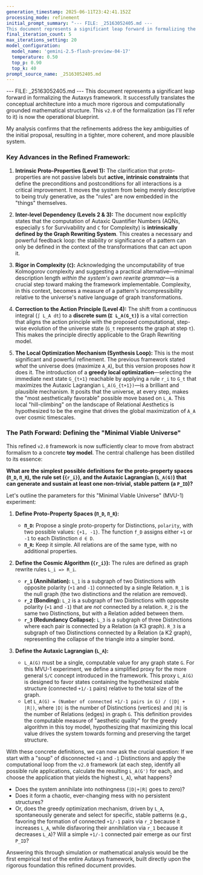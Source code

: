 ```yaml
---
generation_timestamp: 2025-06-11T23:42:41.152Z
processing_mode: refinement
initial_prompt_summary: "--- FILE: _25163052405.md ---
This document represents a significant leap forward in formalizing the Autaxys framework. It successfully translates ..."
final_iteration_count: 5
max_iterations_setting: 20
model_configuration:
  model_name: 'gemini-2.5-flash-preview-04-17'
  temperature: 0.50
  top_p: 0.90
  top_k: 40
prompt_source_name: _25163052405.md
---
```


--- FILE: _25163052405.md ---
This document represents a significant leap forward in formalizing the Autaxys framework. It successfully translates the conceptual architecture into a much more rigorous and computationally grounded mathematical structure. This `v2.0` of the formalization (as I'll refer to it) is now the operational blueprint.

My analysis confirms that the refinements address the key ambiguities of the initial proposal, resulting in a tighter, more coherent, and more plausible system.

### Key Advances in the Refined Framework:

1.  **Intrinsic Proto-Properties (Level 1):** The clarification that proto-properties are not passive labels but **active, intrinsic constraints** that define the preconditions and postconditions for all interactions is a critical improvement. It moves the system from being merely descriptive to being truly generative, as the "rules" are now embedded in the "things" themselves.

2.  **Inter-level Dependency (Levels 2 & 3):** The document now explicitly states that the computation of Autaxic Quantifier Numbers (AQNs, especially `S` for Survivability and `C` for Complexity) is **intrinsically defined by the Graph Rewriting System**. This creates a necessary and powerful feedback loop: the stability or significance of a pattern can only be defined in the context of the transformations that can act upon it.

3.  **Rigor in Complexity (`C`):** Acknowledging the uncomputability of true Kolmogorov complexity and suggesting a practical alternative—minimal description length *within the system's own rewrite grammar*—is a crucial step toward making the framework implementable. Complexity, in this context, becomes a measure of a pattern's incompressibility relative to the universe's native language of graph transformations.

4.  **Correction to the Action Principle (Level 4):** The shift from a continuous integral (`∫ L_A dt`) to a **discrete sum (`Σ L_A(G_t)`)** is a vital correction that aligns the action principle with the proposed computational, step-wise evolution of the universe state (`G_t` represents the graph at step `t`). This makes the principle directly applicable to the Graph Rewriting model.

5.  **The Local Optimization Mechanism (Synthesis Loop):** This is the most significant and powerful refinement. The previous framework stated *what* the universe does (maximize `A_A`), but this version proposes *how* it does it. The introduction of a **greedy local optimization**—selecting the immediate next state `G_{t+1}` reachable by applying a rule `r_i` to `G_t` that maximizes the Autaxic Lagrangian `L_A(G_{t+1})`—is a brilliant and plausible mechanism. It posits that the universe, at every step, makes the "most aesthetically favorable" possible move based on `L_A`. This local "hill-climbing" on the landscape of Relational Aesthetics is hypothesized to be the engine that drives the global maximization of `A_A` over cosmic timescales.

### The Path Forward: Defining the "Minimal Viable Universe"

This refined `v2.0` framework is now sufficiently clear to move from abstract formalism to a concrete **toy model**. The central challenge has been distilled to its essence:

**What are the simplest possible definitions for the proto-property spaces (`Π_D`, `Π_R`), the rule set (`{r_i}`), and the Autaxic Lagrangian (`L_A(G)`) that can generate and sustain at least one non-trivial, stable pattern (a `P_ID`)?**

Let's outline the parameters for this "Minimal Viable Universe" (MVU-1) experiment:

1.  **Define Proto-Property Spaces (`Π_D`, `Π_R`):**
    *   **`Π_D`:** Propose a single proto-property for Distinctions, `polarity`, with two possible values: `{+1, -1}`. The function `f_D` assigns either `+1` or `-1` to each Distinction `d ∈ D`.
    *   **`Π_R`:** Keep it simple. All relations are of the same type, with no additional properties.

2.  **Define the Cosmic Algorithm (`{r_i}`):** The rules are defined as graph rewrite rules `L_i => R_i`.
    *   **`r_1` (Annihilation):** `L_1` is a subgraph of two Distinctions with opposite polarity (`+1` and `-1`) connected by a single Relation. `R_1` is the null graph (the two distinctions and the relation are removed).
    *   **`r_2` (Bonding):** `L_2` is a subgraph of two Distinctions with opposite polarity (`+1` and `-1`) that are *not* connected by a relation. `R_2` is the same two Distinctions, but with a Relation added between them.
    *   **`r_3` (Redundancy Collapse):** `L_3` is a subgraph of three Distinctions where each pair is connected by a Relation (a K3 graph). `R_3` is a subgraph of two Distinctions connected by a Relation (a K2 graph), representing the collapse of the triangle into a simpler bond.

3.  **Define the Autaxic Lagrangian (`L_A`):**
    *   `L_A(G)` must be a single, computable value for any graph state `G`. For this MVU-1 experiment, we define a simplified proxy for the more general `S/C` concept introduced in the framework. This proxy `L_A(G)` is designed to favor states containing the hypothesized stable structure (connected `+1/-1` pairs) relative to the total size of the graph.
    *   Let `L_A(G) = (Number of connected +1/-1 pairs in G) / (|D| + |R|)`, where `|D|` is the number of Distinctions (vertices) and `|R|` is the number of Relations (edges) in graph `G`. This definition provides the computable measure of "aesthetic quality" for the greedy algorithm in this toy model, hypothesizing that maximizing this local value drives the system towards forming and preserving the target structure.

With these concrete definitions, we can now ask the crucial question: If we start with a "soup" of disconnected `+1` and `-1` Distinctions and apply the computational loop from the `v2.0` framework (at each step, identify all possible rule applications, calculate the resulting `L_A(G')` for each, and choose the application that yields the highest `L_A`), what happens?

*   Does the system annihilate into nothingness (`|D|+|R|` goes to zero)?
*   Does it form a chaotic, ever-changing mess with no persistent structures?
*   Or, does the greedy optimization mechanism, driven by `L_A`, spontaneously generate and select for specific, stable patterns (e.g., favoring the formation of connected `+1/-1` pairs via `r_2` because it increases `L_A`, while disfavoring their annihilation via `r_1` because it decreases `L_A`)? Will a simple `+1/-1` connected pair emerge as our first `P_ID`?

Answering this through simulation or mathematical analysis would be the first empirical test of the entire Autaxys framework, built directly upon the rigorous foundation this refined document provides.